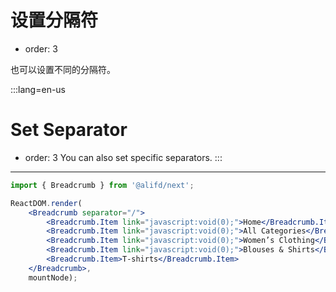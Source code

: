 # 设置分隔符

- order: 3

也可以设置不同的分隔符。

:::lang=en-us
# Set Separator
- order: 3
You can also set specific separators.
:::
---

````jsx
import { Breadcrumb } from '@alifd/next';

ReactDOM.render(
    <Breadcrumb separator="/">
        <Breadcrumb.Item link="javascript:void(0);">Home</Breadcrumb.Item>
        <Breadcrumb.Item link="javascript:void(0);">All Categories</Breadcrumb.Item>
        <Breadcrumb.Item link="javascript:void(0);">Women’s Clothing</Breadcrumb.Item>
        <Breadcrumb.Item link="javascript:void(0);">Blouses & Shirts</Breadcrumb.Item>
        <Breadcrumb.Item>T-shirts</Breadcrumb.Item>
    </Breadcrumb>,
    mountNode);
````
